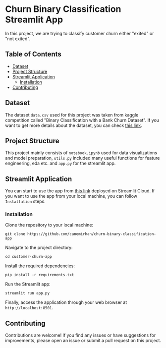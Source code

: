 # Churn Binary Classification Streamlit App

In this project, we are trying to classify customer churn either "exited" or "not exited".

## Table of Contents
  - [Dataset](#dataset)
  - [Project Structure](#project-structure)
  - [Streamlit Application](#streamlit-application)
    - [Installation](#installation)
  - [Contributing](#contributing)

## Dataset
The dataset `data.csv` used for this project was taken from kaggle competition called "Binary Classification with a Bank Churn Dataset". If you want to get more details about the dataset, you can check [this link](https://www.kaggle.com/competitions/playground-series-s4e1/data).


## Project Structure
This project mainly consists of `notebook.ipynb` used for data visualizations and model preparation, `utils.py` included many useful functions for feature engineering, eda etc. and `app.py` for the streamlit app.

## Streamlit Application
You can start to use the app from [this link](https://custchurnbc.streamlit.app/) deployed on Streamlit Cloud. If you want to use the app from your local machine, you can follow `Installation` steps.

### Installation
Clone the repository to your local machine:
    
    git clone https://github.com/canemirhan/churn-binary-classification-app
    
    
Navigate to the project directory:
    
    cd customer-churn-app

    
Install the required dependencies:
    
    pip install -r requirements.txt
    
    
Run the Streamlit app:
    
    streamlit run app.py
    
    
    
Finally, access the application through your web browser at `http://localhost:8501`.


## Contributing
Contributions are welcome! If you find any issues or have suggestions for improvements, please open an issue or submit a pull request on this project.








